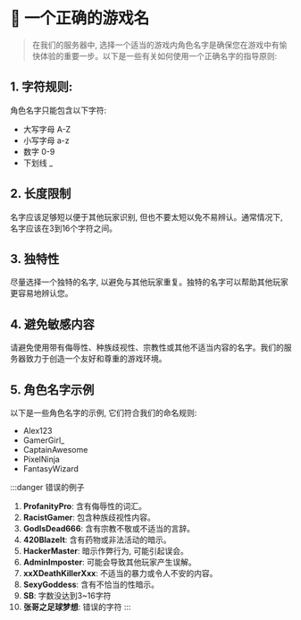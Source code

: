# 🔦 一个正确的游戏名

> 在我们的服务器中, 选择一个适当的游戏内角色名字是确保您在游戏中有愉快体验的重要一步。以下是一些有关如何使用一个正确名字的指导原则: 

## 1. 字符规则: 

角色名字只能包含以下字符: 

* 大写字母 A-Z
* 小写字母 a-z
* 数字 0-9
* 下划线 _

## 2. 长度限制

名字应该足够短以便于其他玩家识别, 但也不要太短以免不易辨认。通常情况下, 名字应该在3到16个字符之间。

## 3. 独特性

尽量选择一个独特的名字, 以避免与其他玩家重复。独特的名字可以帮助其他玩家更容易地辨认您。

## 4. 避免敏感内容

请避免使用带有侮辱性、种族歧视性、宗教性或其他不适当内容的名字。我们的服务器致力于创造一个友好和尊重的游戏环境。

## 5. 角色名字示例

以下是一些角色名字的示例, 它们符合我们的命名规则: 

* Alex123
* GamerGirl\_
* CaptainAwesome
* PixelNinja
* FantasyWizard

:::danger
错误的例子

1. **ProfanityPro**: 含有侮辱性的词汇。
2. **RacistGamer**: 包含种族歧视性内容。
3. **GodIsDead666**: 含有宗教不敬或不适当的言辞。
4. **420BlazeIt**: 含有药物或非法活动的暗示。
5. **HackerMaster**: 暗示作弊行为, 可能引起误会。
6. **AdminImposter**: 可能会导致其他玩家产生误解。
7. **xxXDeathKillerXxx**: 不适当的暴力或令人不安的内容。
8. **SexyGoddess**: 含有不恰当的性暗示。
9. **SB**: 字数没达到3\~16字符
10. **张哥之足球梦想**: 错误的字符
:::
